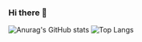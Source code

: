 ### Hi there 👋

![Anurag's GitHub stats](https://github-readme-stats.vercel.app/api?username=NachoBerridy&show_icons=true&theme=tokyonight)
![Top Langs](https://github-readme-stats.vercel.app/api/top-langs/?username=NachoBerridy&layout=compact&theme=tokyonight)

<!--
**NachoBerridy/NachoBerridy** is a ✨ _special_ ✨ repository because its `README.md` (this file) appears on your GitHub profile.

Here are some ideas to get you started:

- 🔭 I’m currently working on ...
- 🌱 I’m currently learning ...
- 👯 I’m looking to collaborate on ...
- 🤔 I’m looking for help with ...
- 💬 Ask me about ...
- 📫 How to reach me: ...
- 😄 Pronouns: ...
- ⚡ Fun fact: ...
-->
